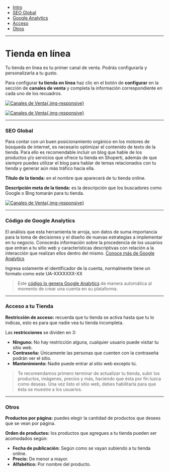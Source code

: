 - [Intro](#intro)
- [SEO Global](#seo-global)
- [Google Analytics](#google-analytics)
- [Acceso](#acceso)
- [Otros](#otros)

***

<a name="intro"></a>
# Tienda en línea

Tu tienda en línea es tu primer canal de venta. Podrás configurarla y personalizarla a tu gusto. 

Para configurar **tu tienda en línea** haz clic en el botón de **configurar** en la sección de **canales de venta** y completa la información correspondiente en cada uno de los recuadros.

[![Canales de Venta](/img/help/settings/single/sales-channel-config.jpg){.img-responsive}](/img/help/settings/single/sales-channel-config.jpg)

[![Canales de Venta](/img/help/settings/single/store-settings.jpg){.img-responsive}](/img/help/settings/single/store-settings.jpg)

---

<a name="seo-global"></a>
### SEO Global

Para contar con un buen posicionamiento orgánico en los motores de búsqueda de internet, es necesario optimizar el contenido de texto de la tienda. Para ello es recomendable incluir un blog que hable de los productos y/o servicios que ofrece tu tienda en Shoperti, además de que siempre puedes utilizar el blog para hablar de temas relacionados con tu tienda y generar aún más tráfico hacia ella. 

**Título de la tienda:** en el nombre que aparecerá de tu tienda online.

**Descripción meta de la tienda:** es la descripción que los buscadores como Google o Bing tomarán para tu tienda.

[![Canales de Venta](/img/help/settings/single/store-meta-info.jpg){.img-responsive}](/img/help/settings/single/store-meta-info.jpg)

---

<a name="google-analytics"></a>
### Código de Google Analytics

El análisis que esta herramienta te arroja, son datos de suma importancia para la toma de decisiones y el diseño de nuevas estrategias a implementar en tu negocio. Conocerás información sobre la procedencia de los usuarios que entran a tu sitio web y características descriptivas con relación a la interacción que realizan ellos dentro del mismo. [Conoce más de Google Analytics](https://www.shoperti.com/blog/google-analytics-para-principiantes)

Ingresa solamente el identificador de la cuenta, normalmente tiene un formato como este UA-XXXXXXX-XX

> Este [código lo genera Google Analytics](https://www.shoperti.com/blog/como-configurar-google-analytics-en-tu-tienda-en-shoperti) de manera automática al momento de crear una cuenta en su plataforma. 

---

<a name="acceso"></a>
### Acceso a tu Tienda

**Restricción de acceso:** recuerda que tu tienda se activa hasta que tu lo indicas, esto es para que nadie vea tu tienda incompleta.

Las **restricciones** se dividen en 3:

*   **Ninguno:** No hay restricción alguna, cualquier usuario puede visitar tu sitio web.
*   **Contraseña:** Únicamente las personas que cuenten con la contraseña podrán ver el sitio.
*   **Mantenimiento:** Nadie puede entrar al sitio web excepto tú.

> Te recomendamos primero terminar de actualizar tu tienda, subir los productos, imágenes, precios y más, haciendo que ésta por fin luzca como deseas. Una vez listo el sitio web, debes habilitarla para que ésta se muestre a los usuarios.

---

<a name="otros"></a>
### Otros

**Productos por página:** puedes elegir la cantidad de productos que desees que se vean por página.

**Orden de productos:** los productos que agregues a tu tienda pueden ser acomodados según:

*   **Fecha de publicación:** Según como se vayan subiendo a tu tienda online.
*   **Precio:** De menor a mayor.
*   **Alfabético:** Por nombre del producto.

